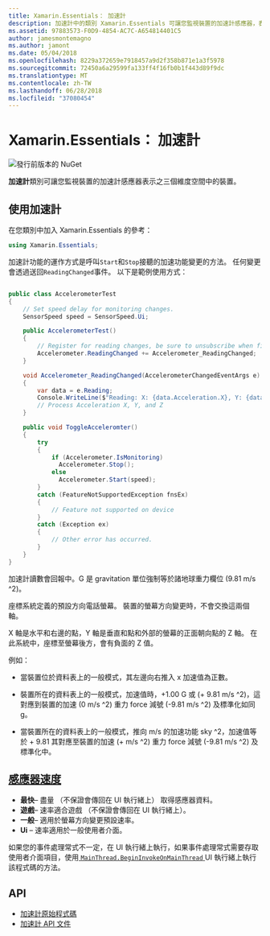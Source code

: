 ```yaml
---
title: Xamarin.Essentials： 加速計
description: 加速計中的類別 Xamarin.Essentials 可讓您監視裝置的加速計感應器，表示之三個維度空間中的裝置。
ms.assetid: 97883573-F0D9-4854-AC7C-A654814401C5
author: jamesmontemagno
ms.author: jamont
ms.date: 05/04/2018
ms.openlocfilehash: 8229a372659e7918457a9d2f358b871e1a3f5978
ms.sourcegitcommit: 72450a6a29599fa133ff4f16fb0b1f443d89f9dc
ms.translationtype: MT
ms.contentlocale: zh-TW
ms.lasthandoff: 06/28/2018
ms.locfileid: "37080454"
---
```

# <a name="xamarinessentials-accelerometer"></a>Xamarin.Essentials： 加速計

![發行前版本的 NuGet](~/media/shared/pre-release.png)

**加速計**類別可讓您監視裝置的加速計感應器表示之三個維度空間中的裝置。

## <a name="using-accelerometer"></a>使用加速計

在您類別中加入 Xamarin.Essentials 的參考：

```csharp
using Xamarin.Essentials;
```

加速計功能的運作方式是呼叫`Start`和`Stop`接聽的加速功能變更的方法。 任何變更會透過送回`ReadingChanged`事件。 以下是範例使用方式：

```csharp

public class AccelerometerTest
{
    // Set speed delay for monitoring changes.
    SensorSpeed speed = SensorSpeed.Ui;

    public AccelerometerTest()
    {
        // Register for reading changes, be sure to unsubscribe when finished
        Accelerometer.ReadingChanged += Accelerometer_ReadingChanged;
    }

    void Accelerometer_ReadingChanged(AccelerometerChangedEventArgs e)
    {
        var data = e.Reading;
        Console.WriteLine($"Reading: X: {data.Acceleration.X}, Y: {data.Acceleration.Y}, Z: {data.Acceleration.Z}");
        // Process Acceleration X, Y, and Z
    }

    public void ToggleAcceleromter()
    {
        try
        {
            if (Accelerometer.IsMonitoring)
              Accelerometer.Stop();
            else
              Accelerometer.Start(speed);
        }
        catch (FeatureNotSupportedException fnsEx)
        {
            // Feature not supported on device
        }
        catch (Exception ex)
        {
            // Other error has occurred.
        }
    }
}
```

加速計讀數會回報中。G 是 gravitation 單位強制等於諸地球重力欄位 (9.81 m/s ^2)。

座標系統定義的預設方向電話螢幕。 裝置的螢幕方向變更時，不會交換這兩個軸。

X 軸是水平和右邊的點，Y 軸是垂直和點和外部的螢幕的正面朝向點的 Z 軸。 在此系統中，座標至螢幕後方，會有負面的 Z 值。

例如：

* 當裝置位於資料表上的一般模式，其左邊向右推入 x 加速值為正數。

* 裝置所在的資料表上的一般模式，加速值時，+1.00 G 或 (+ 9.81 m/s ^2)，這對應到裝置的加速 (0 m/s ^2) 重力 force 減號 (-9.81 m/s ^2) 及標準化如同 g。

* 當裝置所在的資料表上的一般模式，推向 m/s 的加速功能 sky ^2，加速值等於 + 9.81 其對應至裝置的加速 (+ m/s ^2) 重力 force 減號 (-9.81 m/s ^2) 及標準化中。 

## <a name="sensor-speedxrefxamarinessentialssensorspeed"></a>[感應器速度](xref:Xamarin.Essentials.SensorSpeed)

- **最快**– 盡量 （不保證會傳回在 UI 執行緒上） 取得感應器資料。
- **遊戲**– 速率適合遊戲 （不保證會傳回在 UI 執行緒上）。
- **一般**– 適用於螢幕方向變更預設速率。
- **Ui** – 速率適用於一般使用者介面。

如果您的事件處理常式不一定，在 UI 執行緒上執行，如果事件處理常式需要存取使用者介面項目，使用[ `MainThread.BeginInvokeOnMainThread` ](main-thread.md) UI 執行緒上執行該程式碼的方法。

## <a name="api"></a>API

- [加速計原始程式碼](https://github.com/xamarin/Essentials/tree/master/Xamarin.Essentials/Accelerometer)
- [加速計 API 文件](xref:Xamarin.Essentials.Accelerometer)
